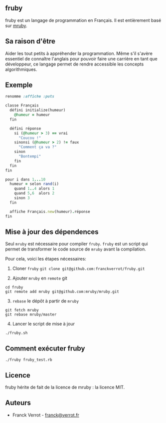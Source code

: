 ## fruby

fruby est un langage de programmation en Français.
Il est entièrement basé sur [mruby](http://www.mruby.org/).

## Sa raison d'être

Aider les tout petits à appréhender la programmation. Même s'il s'avère essentiel de connaître l'anglais pour pouvoir faire une carrière en tant que développeur, ce langage permet de rendre accessible les concepts algorithmiques.

## Exemple

```ruby
renomme :affiche :puts

classe Français
  défini initialize(humeur)
    @humeur = humeur
  fin

  défini réponse
    si (@humeur > 3) == vrai
      "Coucou !"
    sinonsi (@humeur > 2) != faux 
      "Comment ça va ?"
    sinon
      "Bontempi"
    fin
  fin
fin

pour i dans 1...10
  humeur = selon rand(i)
    quand 1..4 alors 1
    quand 5,6  alors 2
    sinon 3
  fin

  affiche Français.new(humeur).réponse
fin
```

## Mise à jour des dépendences

Seul `mruby` est nécessaire pour compiler `fruby`. `fruby` est un script qui
permet de transformer le code source de `mruby` avant la compilation.

Pour cela, voici les étapes nécessaires:

1. Cloner `fruby`
```git clone git@github.com:franckverrot/fruby.git```

2. Ajouter `mruby` en `remote` git
```
cd fruby
git remote add mruby git@github.com:mruby/mruby.git
```

3. `rebase` le dépôt à partir de `mruby`
```
git fetch mruby
git rebase mruby/master
```

4. Lancer le script de mise à jour
```
./fruby.sh
```


## Comment exécuter fruby

```./fruby fruby_test.rb```

## Licence

fruby hérite de fait de la licence de mruby : la licence MIT.

## Auteurs

* Franck Verrot - franck@verrot.fr

